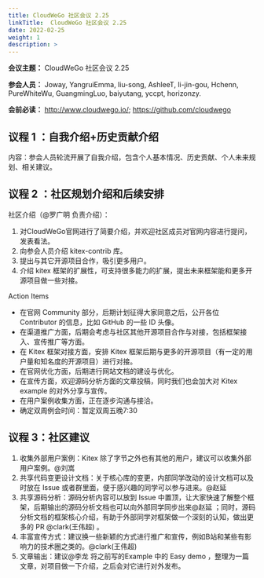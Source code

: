 ```yaml
---
title: CloudWeGo 社区会议 2.25
linkTitle:  CloudWeGo 社区会议 2.25
date: 2022-02-25
weight: 1
description: >
---
```


**会议主题：** CloudWeGo 社区会议 2.25

**参会人员：** Joway, YangruiEmma, liu-song, AshleeT, li-jin-gou, Hchenn, PureWhiteWu, GuangmingLuo, baiyutang, yccpt, horizonzy.

**会前必读：** http://www.cloudwego.io/;
              https://github.com/cloudwego

## 议程 1 ：自我介绍+历史贡献介绍
内容：参会人员轮流开展了自我介绍，包含个人基本情况、历史贡献、个人未来规划、相关建议。

## 议程 2 ：社区规划介绍和后续安排
社区介绍（@罗广明 负责介绍）：

1. 对CloudWeGo官网进行了简要介绍，并欢迎社区成员对官网内容进行提问，发表看法。
2. 向参会人员介绍 kitex-contrib 库。
3. 提出与其它开源项目合作，吸引更多用户。
4. 介绍 kitex 框架的扩展性，可支持很多能力的扩展，提出未来框架能和更多开源项目做一些对接。

Action Items
- 在官网 Community 部分，后期计划征得大家同意之后，公开各位Contributor 的信息，比如 GitHub 的一些 ID 头像。
- 在渠道推广方面，后期会考虑与社区其他开源项目合作与对接，包括框架接入、宣传推广等方面。
- 在 Kitex 框架对接方面，安排 Kitex 框架后期与更多的开源项目（有一定的用户量和知名度的开源项目）进行对接。
- 在官网优化方面，后期进行网站文档的建设与优化。
- 在宣传方面，欢迎源码分析方面的文章投稿，同时我们也会加大对 Kitex example 的对外分享与宣传。
- 在用户案例收集方面，正在逐步沟通与接洽。
- 确定双周例会时间：暂定双周五晚7:30

## 议程 3：社区建议

1. 收集外部用户案例：Kitex 除了字节之外也有其他的用户，建议可以收集外部用户案例。@刘嵩
2. 共享代码变更设计文档：关于核心库的变更，内部同学改动的设计文档可以及时放在 Issue 或者群里面，便于感兴趣的同学可以参与进来。@赵延
3. 共享源码分析：源码分析内容可以放到 Issue 中置顶，让大家快速了解整个框架，后期输出的源码分析文档也可以向外部同学同步出来@赵延 ；同时，源码分析文档的框架核心介绍，有助于外部同学对框架做一个深刻的认知，做出更多的 PR @clark(王伟超) 。
4. 丰富宣传方式：建议换一些新颖的方式进行推广和宣传，例如B站和某些有影响力的技术圈之类的。@clark(王伟超)
5. 文章输出：建议@李龙 将之前写的Example 中的 Easy demo ，整理为一篇文章，对项目做一下介绍，之后会对它进行对外发布。
